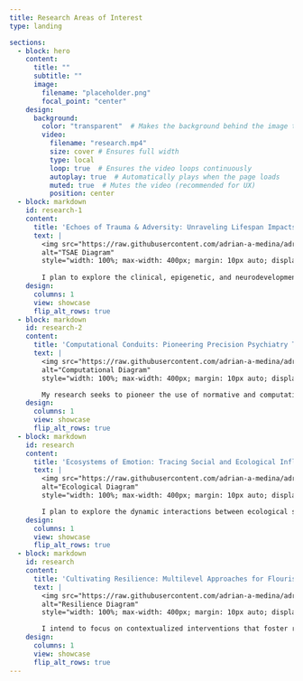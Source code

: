 ```yaml
---
title: Research Areas of Interest
type: landing

sections:
  - block: hero
    content:
      title: ""
      subtitle: ""
      image:
        filename: "placeholder.png"
        focal_point: "center"
    design:
      background:
        color: "transparent"  # Makes the background behind the image transparent
        video: 
          filename: "research.mp4"
          size: cover # Ensures full width
          type: local
          loop: true  # Ensures the video loops continuously
          autoplay: true  # Automatically plays when the page loads
          muted: true  # Mutes the video (recommended for UX)
          position: center
  - block: markdown
    id: research-1
    content:
      title: 'Echoes of Trauma & Adversity: Unraveling Lifespan Impacts in Neurodevelopment and Epigenetics'
      text: | 
        <img src="https://raw.githubusercontent.com/adrian-a-medina/adrian-a-medina.github.io/main/assets/media/TSAE-Model.svg" 
        alt="TSAE Diagram"
        style="width: 100%; max-width: 400px; margin: 10px auto; display: block;">
      
        I plan to explore the clinical, epigenetic, and neurodevelopmental impacts of adverse and traumatic experiences, focusing on how dimensions of threat, deprivation, and unpredictability influence individuals from perinatal stages through young adulthood. My goal is to investigate the intricate relationships between traumatic/adverse experiences and long-term health outcomes, aiming to unravel the complex interplay of biological, psychological, and social factors that shape mental and physical health. As I prepare to enter a PhD program, my research will seek to illuminate these crucial intersections, contributing to a more comprehensive understanding of how early life stressors impact lifelong health and well-being.
    design:
      columns: 1
      view: showcase
      flip_alt_rows: true
  - block: markdown
    id: research-2
    content:
      title: 'Computational Conduits: Pioneering Precision Psychiatry Through Advanced Modeling'
      text: | 
        <img src="https://raw.githubusercontent.com/adrian-a-medina/adrian-a-medina.github.io/main/assets/media/CP-Model.svg" 
        alt="Computational Diagram"
        style="width: 100%; max-width: 400px; margin: 10px auto; display: block;">

        My research seeks to pioneer the use of normative and computational modeling to revolutionize the field of precision psychiatry. By integrating advanced neuroimaging techniques with behavioral and epigenetic data, I aim to develop refined models that predict individual mental health outcomes with unprecedented accuracy. This approach will not only improve our understanding of psychiatric disorders but also tailor interventions to the unique biological profile of each patient. Through this innovative research, I plan to contribute to the creation of more personalized and effective psychiatric treatments, thereby transforming how mental health care is approached and administered.
    design:
      columns: 1
      view: showcase
      flip_alt_rows: true
  - block: markdown
    id: research
    content:
      title: 'Ecosystems of Emotion: Tracing Social and Ecological Influences on Development'
      text: | 
        <img src="https://raw.githubusercontent.com/adrian-a-medina/adrian-a-medina.github.io/main/assets/media/Eco-Model.svg" 
        alt="Ecological Diagram"
        style="width: 100%; max-width: 400px; margin: 10px auto; display: block;">

        I plan to explore the dynamic interactions between ecological systems and social determinants of health, focusing on how they influence emotional processing mechanisms from perinatal stages through young adulthood. My research will delve into understanding the complex effects of environmental and social factors on emotional health, aiming to identify intervention strategies that effectively mitigate adverse effects and enhance developmental trajectories. This area of study seeks to provide deep insights into how varied ecological and social contexts contribute to emotional wellbeing, paving the way for innovative, targeted approaches that support sustained emotional growth and resilience.
    design:
      columns: 1
      view: showcase
      flip_alt_rows: true
  - block: markdown
    id: research
    content:
      title: 'Cultivating Resilience: Multilevel Approaches for Flourishing in Oppressed Communities'
      text: | 
        <img src="https://raw.githubusercontent.com/adrian-a-medina/adrian-a-medina.github.io/main/assets/media/Res-Model.svg" 
        alt="Resilience Diagram"
        style="width: 100%; max-width: 400px; margin: 10px auto; display: block;">

        I intend to focus on contextualized interventions that foster resilience, thriving, and flourishing among oppressed communities, utilizing strategies that engage at the structural, community, and individual levels. My research will examine the effectiveness of these comprehensive interventions, particularly how they meet the unique challenges faced by these communities to promote sustainable growth and well-being. I am especially interested in exploring the potential of psychoeducation, psychotherapy, & psychedelic therapeutics as transformative tools for personal development and mental health at the individual level. Through my doctoral studies, I aspire to contribute significantly to the development and refinement of interventions that not only address but also transcend the adversities faced by oppressed populations.
    design:
      columns: 1
      view: showcase
      flip_alt_rows: true
---
```

